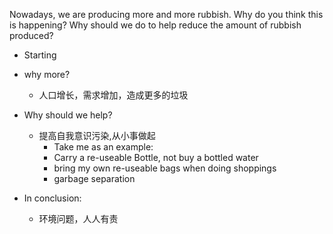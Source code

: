 Nowadays, we are producing more and more rubbish. Why do you think this is happening?
Why should we do to help reduce the amount of rubbish produced?

- Starting

- why more?
  - 人口增长，需求增加，造成更多的垃圾

- Why should we help?
  - 提高自我意识污染,从小事做起
    - Take me as an example:
    - Carry a re-useable Bottle, not buy a bottled water
    - bring my own re-useable bags when doing shoppings
    - garbage separation

- In conclusion:
  - 环境问题，人人有责
